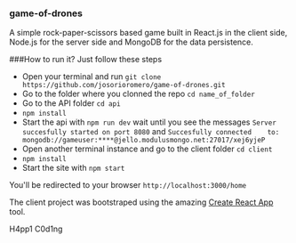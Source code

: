 ### game-of-drones

A simple rock-paper-scissors based game built in React.js in the client side,
Node.js for the server side and MongoDB for the data persistence.

###How to run it?
Just follow these steps

* Open your terminal and run `git clone https://github.com/josorioromero/game-of-drones.git`
* Go to the folder where you clonned the repo `cd name_of_folder`
* Go to the API folder `cd api`
* `npm install`
* Start the api with `npm run dev` wait until you see the messages `Server succesfully started on port 8080` and `Succesfully connected    to: mongodb://gameuser:****@jello.modulusmongo.net:27017/xej6yjeP`
* Open another terminal instance and go to the client folder `cd client`
* `npm install` 
* Start the site with `npm start`

You'll be redirected to your browser `http://localhost:3000/home`

The client project was bootstraped using the amazing [Create React App](https://github.com/facebookincubator/create-react-app) tool.

H4pp1 C0d1ng
